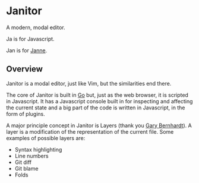 Janitor
=======

A modern, modal editor.

Ja is for Javascript.

Jan is for [Janne](http://www.github.com/janne/).

Overview
--------
Janitor is a modal editor, just like Vim, but the similarities end there.

The core of Janitor is built in [Go](http://golang.org/) but, just as the web
browser, it is scripted in Javascript. It has a Javascript console built in for
inspecting and affecting the current state and a big part of the code is
written in Javascript, in the form of plugins.

A major principle concept in Janitor is Layers (thank you [Gary
Bernhardt](https://www.destroyallsoftware.com/talks/a-whole-new-world)). A
layer is a modification of the representation of the current file. Some
examples of possible layers are:

- Syntax highlighting
- Line numbers
- Git diff
- Git blame
- Folds
